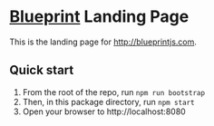 # [Blueprint](http://blueprintjs.com/) Landing Page

This is the landing page for http://blueprintjs.com.

## Quick start

1. From the root of the repo, run `npm run bootstrap`
1. Then, in this package directory, run `npm start`
1. Open your browser to http://localhost:8080
